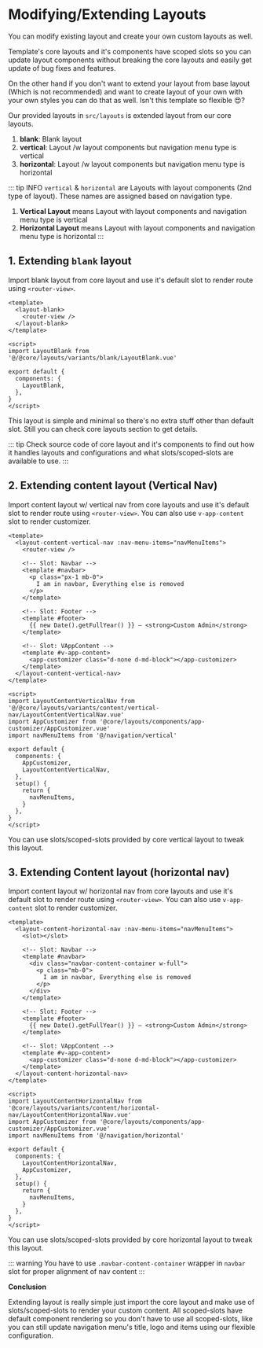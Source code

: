 # Modifying/Extending Layouts

You can modify existing layout and create your own custom layouts as well.

Template's core layouts and it's components have scoped slots so you can update layout components without breaking the core layouts and easily get update of bug fixes and features.

On the other hand if you don't want to extend your layout from base layout (Which is not recommended) and want to create layout of your own with your own styles you can do that as well. Isn't this template so flexible 😍?

Our provided layouts in `src/layouts` is extended layout from our core layouts.

1. **blank**: Blank layout
2. **vertical**: Layout /w layout components but navigation menu type is vertical
3. **horizontal**: Layout /w layout components but navigation menu type is horizontal

::: tip INFO
`vertical` & `horizontal` are Layouts with layout components (2nd type of layout). These names are assigned based on navigation type.

1. **Vertical Layout** means Layout with layout components and navigation menu type is vertical
2. **Horizontal Layout** means Layout with layout components and navigation menu type is horizontal
   :::

## 1. Extending `blank` layout

Import blank layout from core layout and use it's default slot to render route using `<router-view>`.

```vue
<template>
  <layout-blank>
    <router-view />
  </layout-blank>
</template>

<script>
import LayoutBlank from '@/@core/layouts/variants/blank/LayoutBlank.vue'

export default {
  components: {
    LayoutBlank,
  },
}
</script>
```

This layout is simple and minimal so there's no extra stuff other than default slot. Still you can check core layouts section to get details.

::: tip
Check source code of core layout and it's components to find out how it handles layouts and configurations and what slots/scoped-slots are available to use.
:::

## 2. Extending content layout (Vertical Nav)

Import content layout w/ vertical nav from core layouts and use it's default slot to render route using `<router-view>`. You can also use `v-app-content` slot to render customizer.

<!-- prettier-ignore-start -->
```vue
<template>
  <layout-content-vertical-nav :nav-menu-items="navMenuItems">
    <router-view />

    <!-- Slot: Navbar -->
    <template #navbar>
      <p class="px-1 mb-0">
        I am in navbar, Everything else is removed
      </p>
    </template>

    <!-- Slot: Footer -->
    <template #footer>
      {{ new Date().getFullYear() }} — <strong>Custom Admin</strong>
    </template>

    <!-- Slot: VAppContent -->
    <template #v-app-content>
      <app-customizer class="d-none d-md-block"></app-customizer>
    </template>
  </layout-content-vertical-nav>
</template>

<script>
import LayoutContentVerticalNav from '@/@core/layouts/variants/content/vertical-nav/LayoutContentVerticalNav.vue'
import AppCustomizer from '@core/layouts/components/app-customizer/AppCustomizer.vue'
import navMenuItems from '@/navigation/vertical'

export default {
  components: {
    AppCustomizer,
    LayoutContentVerticalNav,
  },
  setup() {
    return {
      navMenuItems,
    }
  },
}
</script>

```
<!-- prettier-ignore-end -->

You can use slots/scoped-slots provided by core vertical layout to tweak this layout.

## 3. Extending Content layout (horizontal nav)

Import content layout w/ horizontal nav from core layouts and use it's default slot to render route using `<router-view>`. You can also use `v-app-content` slot to render customizer.

<!-- prettier-ignore-start -->
```vue{7}
<template>
  <layout-content-horizontal-nav :nav-menu-items="navMenuItems">
    <slot></slot>

    <!-- Slot: Navbar -->
    <template #navbar>
      <div class="navbar-content-container w-full">
        <p class="mb-0">
          I am in navbar, Everything else is removed
        </p>
      </div>
    </template>

    <!-- Slot: Footer -->
    <template #footer>
      {{ new Date().getFullYear() }} — <strong>Custom Admin</strong>
    </template>

    <!-- Slot: VAppContent -->
    <template #v-app-content>
      <app-customizer class="d-none d-md-block"></app-customizer>
    </template>
  </layout-content-horizontal-nav>
</template>

<script>
import LayoutContentHorizontalNav from '@core/layouts/variants/content/horizontal-nav/LayoutContentHorizontalNav.vue'
import AppCustomizer from '@core/layouts/components/app-customizer/AppCustomizer.vue'
import navMenuItems from '@/navigation/horizontal'

export default {
  components: {
    LayoutContentHorizontalNav,
    AppCustomizer,
  },
  setup() {
    return {
      navMenuItems,
    }
  },
}
</script>
```
<!-- prettier-ignore-end -->

You can use slots/scoped-slots provided by core horizontal layout to tweak this layout.

::: warning
You have to use `.navbar-content-container` wrapper in `navbar` slot for proper alignment of nav content
:::

**Conclusion**

Extending layout is really simple just import the core layout and make use of slots/scoped-slots to render your custom content. All scoped-slots have default component rendering so you don't have to use all scoped-slots, like you can still update navigation menu's title, logo and items using our flexible configuration.
